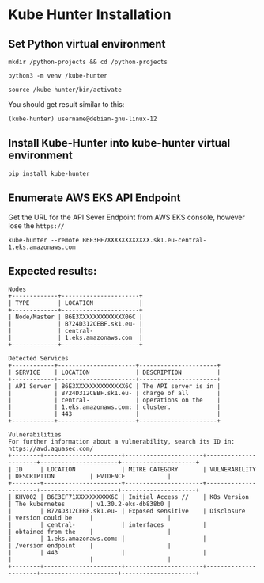 # Kube Hunter Installation
## Set Python virtual environment

    mkdir /python-projects && cd /python-projects

    python3 -m venv /kube-hunter

    source /kube-hunter/bin/activate

You should get result similar to this:

    (kube-hunter) username@debian-gnu-linux-12

## Install Kube-Hunter into kube-hunter virtual environment

    pip install kube-hunter

## Enumerate AWS EKS API Endpoint 
Get the URL for the API Sever Endpoint from AWS EKS console, however lose the ```https://```

    kube-hunter --remote B6E3EF7XXXXXXXXXXXX.sk1.eu-central-1.eks.amazonaws.com

## Expected results:

```
Nodes
+-------------+----------------------+
| TYPE        | LOCATION             |
+-------------+----------------------+
| Node/Master | B6E3XXXXXXXXXXXXX06C |
|             | B724D312CEBF.sk1.eu- |
|             | central-             |
|             | 1.eks.amazonaws.com  |
+-------------+----------------------+

Detected Services
+------------+----------------------+----------------------+
| SERVICE    | LOCATION             | DESCRIPTION          |
+------------+----------------------+----------------------+
| API Server | B6E3XXXXXXXXXXXXXX6C | The API server is in |
|            | B724D312CEBF.sk1.eu- | charge of all        |
|            | central-             | operations on the    |
|            | 1.eks.amazonaws.com: | cluster.             |
|            | 443                  |                      |
+------------+----------------------+----------------------+

Vulnerabilities
For further information about a vulnerability, search its ID in: 
https://avd.aquasec.com/
+--------+----------------------+----------------------+----------------------+----------------------+---------------------+
| ID     | LOCATION             | MITRE CATEGORY       | VULNERABILITY        | DESCRIPTION          | EVIDENCE            |
+--------+----------------------+----------------------+----------------------+----------------------+---------------------+
| KHV002 | B6E3EF71XXXXXXXXXX6C | Initial Access //    | K8s Version          | The kubernetes       | v1.30.2-eks-db838b0 |
|        | B724D312CEBF.sk1.eu- | Exposed sensitive    | Disclosure           | version could be     |                     |
|        | central-             | interfaces           |                      | obtained from the    |                     |
|        | 1.eks.amazonaws.com: |                      |                      | /version endpoint    |                     |
|        | 443                  |                      |                      |                      |                     |
+--------+----------------------+----------------------+----------------------+----------------------+---------------------+
```
